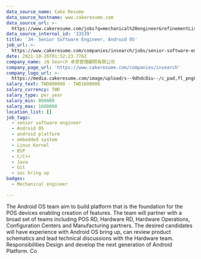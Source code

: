```yaml
---
data_source_name: Cake Resume
data_source_hostname: www.cakeresume.com
data_source_url: >-
  https://www.cakeresume.com/jobs?q=mechanical%20engineer&refinementList%5Blang_name%5D%5B0%5D=English&refinementList%5Bsalary_type%5D=per_year&range%5Bsalary_range%5D%5Bmin%5D=1000000&page=3
data_source_internal_id: '33539'
title: 'JH- Senior Software Engineer, Android OS'
job_url: >-
  https://www.cakeresume.com/companies/insearch/jobs/senior-software-engineer-android-os
date: 2021-10-26T01:52:23.776Z
company_name: iN Search 卓恩管理顧問有限公司
company_page_url: 'https://www.cakeresume.com/companies/insearch'
company_logo_url: >-
  https://media.cakeresume.com/image/upload/s--9dhdcOiu--/c_pad,fl_png8,h_200,w_200/v1610522688/ppnzb1veba43cha2rznf.png
salary_text: TWD800000 - TWD1600000
salary_currency: TWD
salary_type: per_year
salary_min: 800000
salary_max: 1600000
location_list: []
job_tags:
  - senior software engineer
  - Android OS
  - android platform
  - embedded system
  - Linux Kernel
  - BSP
  - C/C++
  - Java
  - Git
  - soc bring up
badges:
  - Mechanical engineer

---
```


The Android OS team aim to build platform that is the foundation for the POS devices enabling creation of features. The team will partner with a broad set of teams including POS RD, Hardware RD, Hardware Operations, Configuration Centers and Manufacturing partners. The desired candidates will have experience with Android OS bring up, can review product schematics and lead technical discussions with the Hardware team. Responsibilities Design and develop the next generation of Android Platform. Co